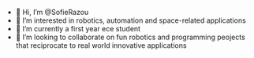 - 👋 Hi, I’m @SofieRazou
- 👀 I’m interested in robotics, automation and space-related applications 
- 🌱 I’m currently a first year ece student 
- 💞️ I’m looking to collaborate on fun robotics and programming peojects that reciprocate to real world innovative applications



<!---
SofieRazou/SofieRazou is a ✨ special ✨ repository because its `README.md` (this file) appears on your GitHub profile.
You can click the Preview link to take a look at your changes.
--->
